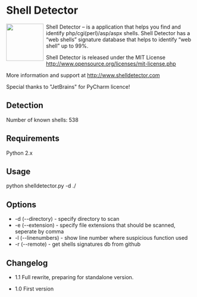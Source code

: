 Shell Detector
==================
<img src="http://www.emposha.com/wp-content/uploads/2011/07/shelldetect3-300x201.png" width="100" align="left" style="padding-right: 4px;" /> 
Shell Detector – is a application that helps you find and identify php/cgi(perl)/asp/aspx shells. Shell Detector has a “web shells” signature database that helps to identify “web shell” up to 99%.

Shell Detector is released under the MIT License <http://www.opensource.org/licenses/mit-license.php>

More information and support at http://www.shelldetector.com

Special thanks to "JetBrains" for PyCharm licence!

Detection
---------

  Number of known shells: 538

Requirements
---------

  Python 2.x

Usage
-----

  python shelldetector.py -d ./

Options
-------
 - -d (--directory)   - specify directory to scan
 - -e (--extension)   - specify file extensions that should be scanned, seperate by comma
 - -l (--linenumbers) - show line number where suspicious function used
 - -r (--remote)      - get shells signatures db from github

Changelog
---------

 - 1.1 Full rewrite, preparing for standalone version.

 - 1.0 First version